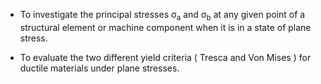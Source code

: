 - To investigate the principal stresses σ<sub>a</sub> and σ<sub>b</sub> at any given point of a structural element or machine component when it is in a state of plane stress.

- To evaluate the two different yield criteria ( Tresca and Von Mises ) for ductile materials under plane stresses. 
